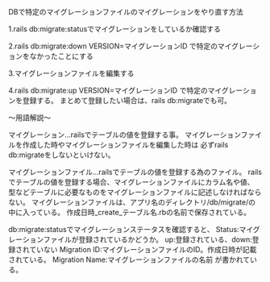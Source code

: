 DBで特定のマイグレーションファイルのマイグレーションをやり直す方法

1.rails db:migrate:statusでマイグレーションをしているか確認する

2.rails db:migrate:down VERSION=マイグレーションID で特定のマイグレーションをなかったことにする

3.マイグレーションファイルを編集する

4.rails db:migrate:up VERSION=マイグレーションID で特定のマイグレーションを登録する。
まとめて登録したい場合は、rails db:migrateでも可。

〜用語解説〜

マイグレーション…railsでテーブルの値を登録する事。
マイグレーションファイルを作成した時やマイグレーションファイルを編集した時は
必ずrails db:migrateをしないといけない。

マイグレーションファイル…railsでテーブルの値を登録する為のファイル。
railsでテーブルの値を登録する場合、マイグレーションファイルにカラム名や値、
型などテーブルに必要なものをマイグレーションファイルに記述しなければならない。
マイグレーションファイルは、アプリ名のディレクトリ/db/migrate/の中に入っている。
作成日時_create_テーブル名.rbの名前で保存されている。

db:migrate:statusでマイグレーションステータスを確認すると、
Status:マイグレーションファイルが登録されているかどうか。
up:登録されている、down:登録されていない
Migration ID:マイグレーションファイルのID。作成日時が記載されている。
Migration Name:マイグレーションファイルの名前 が書かれている。


